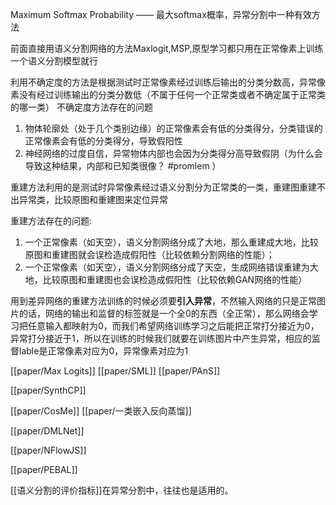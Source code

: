 Maximum Softmax Probability —— 最大softmax概率，异常分割中一种有效方法


前面直接用语义分割网络的方法Maxlogit,MSP,原型学习都只用在正常像素上训练一个语义分割模型就行

利用不确定度的方法是根据测试时正常像素经过训练后输出的分类分数高，异常像素没有经过训练输出的分类分数低（不属于任何一个正常类或者不确定属于正常类的哪一类）
不确定度方法存在的问题
1. 物体轮廓处（处于几个类别边缘）的正常像素会有低的分类得分，分类错误的正常像素会有低的分类得分，导致假阳性
2. 神经网络的过度自信，异常物体内部也会因为分类得分高导致假阴（为什么会导致这种结果，内部和已知类很像？ #promlem ）


重建方法利用的是测试时异常像素经过语义分割分为正常类的一类，重建图重建不出异常类，比较原图和重建图来定位异常

重建方法存在的问题:
1. 一个正常像素（如天空），语义分割网络分成了大地，那么重建成大地，比较原图和重建图就会误检造成假阳性（比较依赖分割网络的性能）；
2. 一个正常像素（如天空），语义分割网络分成了天空，生成网络错误重建为大地，比较原图和重建图也会误检造成假阳性（比较依赖GAN网络的性能）

用到差异网络的重建方法训练的时候必须要**引入异常**，不然输入网络的只是正常图片的话，网络的输出和监督的标签就是一个全0的东西（全正常），那么网络会学习把任意输入都映射为0，而我们希望网络训练学习之后能把正常打分接近为0，异常打分接近于1，所以在训练的时候我们就要在训练图片中产生异常，相应的监督lable是正常像素对应为0，异常像素对应为1



[[paper/Max Logits]]
[[paper/SML]]
[[paper/PAnS]]

[[paper/SynthCP]]

[[paper/CosMe]]
[[paper/一类嵌入反向蒸馏]]

[[paper/DMLNet]]

[[paper/NFlowJS]]

[[paper/PEBAL]]




[[语义分割的评价指标]]在异常分割中，往往也是适用的。